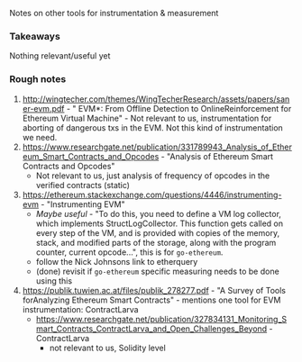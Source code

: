 Notes on other tools for instrumentation & measurement

### Takeaways

Nothing relevant/useful yet

### Rough notes

1. http://wingtecher.com/themes/WingTecherResearch/assets/papers/saner-evm.pdf - "
   EVM\*: From Offline Detection to OnlineReinforcement for Ethereum Virtual Machine" - Not relevant to us, instrumentation for aborting of dangerous txs in the EVM. Not this kind of instrumentation we need.
2. https://www.researchgate.net/publication/331789943_Analysis_of_Ethereum_Smart_Contracts_and_Opcodes - "Analysis of Ethereum Smart Contracts and Opcodes"
   - Not relevant to us, just analysis of frequency of opcodes in the verified contracts (static)
3. https://ethereum.stackexchange.com/questions/4446/instrumenting-evm - "Instrumenting EVM"
   - _Maybe useful_ - "To do this, you need to define a VM log collector, which implements StructLogCollector. This function gets called on every step of the VM, and is provided with copies of the memory, stack, and modified parts of the storage, along with the program counter, current opcode...", this is for `go-ethereum`.
   - follow the Nick Johnsons link to etherquery
   - (done) revisit if `go-ethereum` specific measuring needs to be done using this
4. https://publik.tuwien.ac.at/files/publik_278277.pdf - "A Survey of Tools forAnalyzing Ethereum Smart Contracts" - mentions one tool for EVM instrumentation: ContractLarva
   - https://www.researchgate.net/publication/327834131_Monitoring_Smart_Contracts_ContractLarva_and_Open_Challenges_Beyond - ContractLarva
     - not relevant to us, Solidity level
